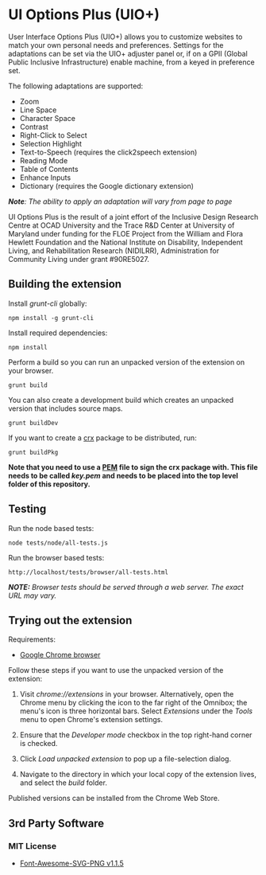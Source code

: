 # UI Options Plus (UIO+)

User Interface Options Plus (UIO+) allows you to customize websites to match your own personal needs and preferences. Settings for the adaptations can be set via the UIO+ adjuster panel or, if on a GPII (Global Public Inclusive Infrastructure) enable machine, from a keyed in preference set.

The following adaptations are supported:

* Zoom
* Line Space
* Character Space
* Contrast
* Right-Click to Select
* Selection Highlight
* Text-to-Speech (requires the click2speech extension)
* Reading Mode
* Table of Contents
* Enhance Inputs
* Dictionary (requires the Google dictionary extension)

_**Note**: The ability to apply an adaptation will vary from page to page_

UI Options Plus is the result of a joint effort of the Inclusive Design Research Centre at OCAD University and the Trace R&D Center at University of Maryland under funding for the FLOE Project from the William and Flora Hewlett Foundation and the National Institute on Disability, Independent Living, and Rehabilitation Research (NIDILRR), Administration for Community Living under grant #90RE5027.

## Building the extension

Install *grunt-cli* globally:

    npm install -g grunt-cli

Install required dependencies:

    npm install

Perform a build so you can run an unpacked version of the extension on your browser.

    grunt build

You can also create a development build which creates an unpacked version that includes source maps.

    grunt buildDev


If you want to create a [crx](https://developer.chrome.com/extensions/crx) package to be distributed, run:

    grunt buildPkg

**Note that you need to use a [PEM](http://how2ssl.com/articles/working_with_pem_files/) file to sign the crx package with. This file needs to be called *key.pem* and needs to be placed into the top level folder of this repository.**

## Testing

Run the node based tests:

    node tests/node/all-tests.js

Run the browser based tests:

    http://localhost/tests/browser/all-tests.html



_**NOTE:** Browser tests should be served through a web server. The exact URL may vary._

## Trying out the extension

Requirements:
* [Google Chrome browser](https://www.google.com/chrome/browser/desktop/)

Follow these steps if you want to use the unpacked version of the extension:

1. Visit *chrome://extensions* in your browser. Alternatively, open the Chrome menu by clicking the icon to the far right of the Omnibox; the menu's icon is three horizontal bars. Select *Extensions* under the *Tools* menu to open Chrome's extension settings.

2. Ensure that the *Developer mode* checkbox in the top right-hand corner is checked.

3. Click *Load unpacked extension* to pop up a file-selection dialog.

4. Navigate to the directory in which your local copy of the extension lives, and select the *build* folder.

Published versions can be installed from the Chrome Web Store.

## 3rd Party Software

### MIT License

* [Font-Awesome-SVG-PNG v1.1.5](https://github.com/encharm/Font-Awesome-SVG-PNG)

